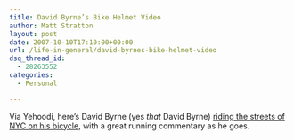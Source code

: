 ```yaml
---
title: David Byrne’s Bike Helmet Video
author: Matt Stratton
layout: post
date: 2007-10-10T17:10:00+00:00
url: /life-in-general/david-byrnes-bike-helmet-video
dsq_thread_id:
  - 28263552
categories:
  - Personal

---
```

Via Yehoodi, here&#8217;s David Byrne (yes _that_ David Byrne) [riding the streets of NYC on his bicycle][1], with a great running commentary as he goes.

 [1]: https://journal.davidbyrne.com/2007/10/10072007-how-ne.html